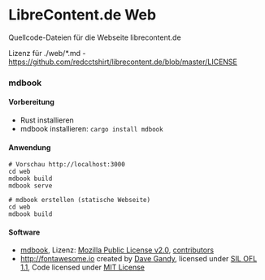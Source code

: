 # LibreContent.de Web

Quellcode-Dateien für die Webseite librecontent.de

Lizenz für ./web/*.md - https://github.com/redcctshirt/librecontent.de/blob/master/LICENSE

### mdbook

#### Vorbereitung 

* Rust installieren
* mdbook installieren: `cargo install mdbook`

#### Anwendung

```
# Vorschau http://localhost:3000
cd web
mdbook build
mdbook serve

# mdbook erstellen (statische Webseite)
cd web
mdbook build
```

#### Software

* [mdbook](https://github.com/rust-lang-nursery/mdBook), Lizenz: [Mozilla Public License v2.0](https://github.com/rust-lang-nursery/mdBook/blob/master/LICENSE), [contributors](https://github.com/rust-lang-nursery/mdBook/graphs/contributors)
* http://fontawesome.io created by [Dave Gandy](https://twitter.com/davegandy), licensed under [SIL OFL 1.1](http://scripts.sil.org/OFL), Code licensed under [MIT License](http://opensource.org/licenses/mit-license.html)

